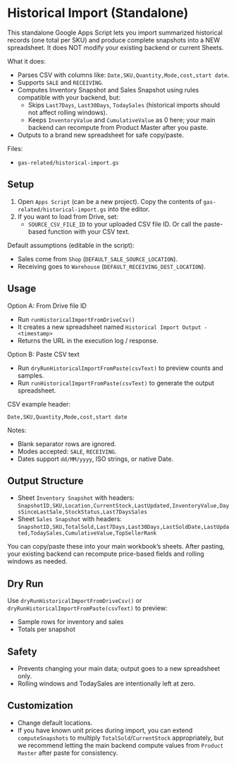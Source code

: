 # Historical Import (Standalone)

This standalone Google Apps Script lets you import summarized historical records (one total per SKU) and produce complete snapshots into a NEW spreadsheet. It does NOT modify your existing backend or current Sheets.

What it does:
- Parses CSV with columns like: `Date,SKU,Quantity,Mode,cost,start date`.
- Supports `SALE` and `RECEIVING`.
- Computes Inventory Snapshot and Sales Snapshot using rules compatible with your backend, but:
  - Skips `Last7Days`, `Last30Days`, `TodaySales` (historical imports should not affect rolling windows).
  - Keeps `InventoryValue` and `CumulativeValue` as 0 here; your main backend can recompute from Product Master after you paste.
- Outputs to a brand new spreadsheet for safe copy/paste.

Files:
- `gas-related/historical-import.gs`

## Setup
1) Open `Apps Script` (can be a new project). Copy the contents of `gas-related/historical-import.gs` into the editor.
2) If you want to load from Drive, set:
   - `SOURCE_CSV_FILE_ID` to your uploaded CSV file ID.
   Or call the paste-based function with your CSV text.

Default assumptions (editable in the script):
- Sales come from `Shop` (`DEFAULT_SALE_SOURCE_LOCATION`).
- Receiving goes to `Warehouse` (`DEFAULT_RECEIVING_DEST_LOCATION`).

## Usage

Option A: From Drive file ID
- Run `runHistoricalImportFromDriveCsv()`
- It creates a new spreadsheet named `Historical Import Output - <timestamp>`
- Returns the URL in the execution log / response.

Option B: Paste CSV text
- Run `dryRunHistoricalImportFromPaste(csvText)` to preview counts and samples.
- Run `runHistoricalImportFromPaste(csvText)` to generate the output spreadsheet.

CSV example header:
```
Date,SKU,Quantity,Mode,cost,start date
```

Notes:
- Blank separator rows are ignored.
- Modes accepted: `SALE`, `RECEIVING`.
- Dates support `dd/MM/yyyy`, ISO strings, or native Date.

## Output Structure
- Sheet `Inventory Snapshot` with headers:
  `SnapshotID,SKU,Location,CurrentStock,LastUpdated,InventoryValue,DaysSinceLastSale,StockStatus,Last7DaysSales`
- Sheet `Sales Snapshot` with headers:
  `SnapshotID,SKU,TotalSold,Last7Days,Last30Days,LastSoldDate,LastUpdated,TodaySales,CumulativeValue,TopSellerRank`

You can copy/paste these into your main workbook’s sheets. After pasting, your existing backend can recompute price-based fields and rolling windows as needed.

## Dry Run
Use `dryRunHistoricalImportFromDriveCsv()` or `dryRunHistoricalImportFromPaste(csvText)` to preview:
- Sample rows for inventory and sales
- Totals per snapshot

## Safety
- Prevents changing your main data; output goes to a new spreadsheet only.
- Rolling windows and TodaySales are intentionally left at zero.

## Customization
- Change default locations.
- If you have known unit prices during import, you can extend `computeSnapshots` to multiply `TotalSold`/`CurrentStock` appropriately, but we recommend letting the main backend compute values from `Product Master` after paste for consistency.




